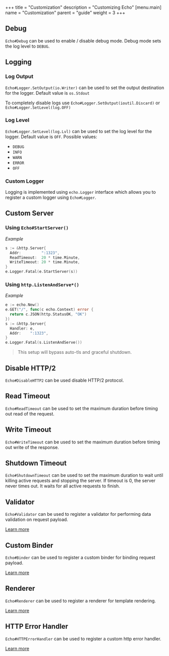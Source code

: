 +++
title = "Customization"
description = "Customizing Echo"
[menu.main]
  name = "Customization"
  parent = "guide"
  weight = 3
+++

## Debug

`Echo#Debug` can be used to enable / disable debug mode. Debug mode sets the log level
to `DEBUG`.

## Logging

### Log Output

`Echo#Logger.SetOutput(io.Writer)` can be used to set the output destination for
the logger. Default value is `os.Stdout`

To completely disable logs use `Echo#Logger.SetOutput(ioutil.Discard)` or `Echo#Logger.SetLevel(log.OFF)`

### Log Level

`Echo#Logger.SetLevel(log.Lvl)` can be used to set the log level for the logger.
Default value is `OFF`. Possible values:

- `DEBUG`
- `INFO`
- `WARN`
- `ERROR`
- `OFF`

### Custom Logger

Logging is implemented using `echo.Logger` interface which allows you to register
a custom logger using `Echo#Logger`.

## Custom Server

### Using `Echo#StartServer()`

*Example*

```go
s := &http.Server{
  Addr:         ":1323",
  ReadTimeout:  20 * time.Minute,
  WriteTimeout: 20 * time.Minute,
}
e.Logger.Fatal(e.StartServer(s))
```

### Using `http.ListenAndServe*()`


*Example*

```go
e := echo.New()
e.GET("/", func(c echo.Context) error {
  return c.JSON(http.StatusOK, "OK")
})
s := &http.Server{
  Handler: e,
  Addr:    ":1323",
}
e.Logger.Fatal(s.ListenAndServe())
```

> This setup will bypass auto-tls and graceful shutdown. 

## Disable HTTP/2

`Echo#DisableHTTP2` can be used disable HTTP/2 protocol.

## Read Timeout

`Echo#ReadTimeout` can be used to set the maximum duration before timing out read
of the request.

## Write Timeout

`Echo#WriteTimeout` can be used to set the maximum duration before timing out write
of the response.

## Shutdown Timeout

`Echo#ShutdownTimeout` can be used to set the maximum duration to wait until killing
active requests and stopping the server. If timeout is 0, the server never times
out. It waits for all active requests to finish.

## Validator

`Echo#Validator` can be used to register a validator for performing data validation
on request payload.

[Learn more](/guide/request#validate-data)

## Custom Binder

`Echo#Binder` can be used to register a custom binder for binding request payload.

[Learn more](/guide/request/#custom-binder)

## Renderer

`Echo#Renderer` can be used to register a renderer for template rendering.

[Learn more](/guide/templates)

## HTTP Error Handler

`Echo#HTTPErrorHandler` can be used to register a custom http error handler.

[Learn more](/guide/error-handling)
